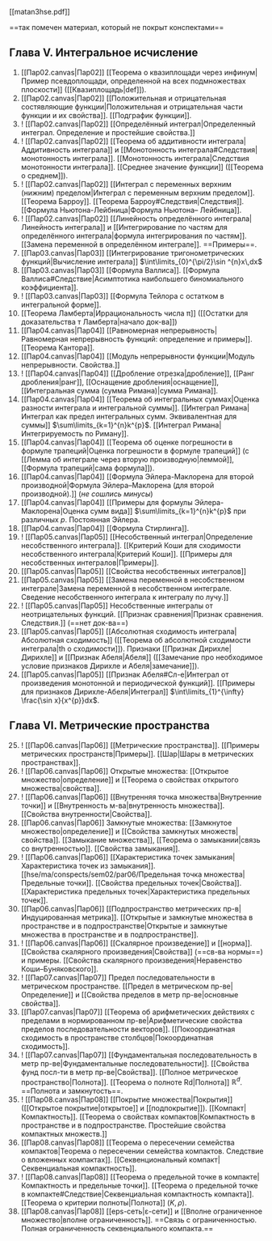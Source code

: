 [[matan3hse.pdf]]

==так помечен материал, который не покрыт конспектами==
## Глава V. Интегральное исчисление

1. [[Пар02.canvas|Пар02]] [[Теорема о квазиплощади через инфинум|Пример псевдоплощади, определенной на всех подмножествах плоскости]] ([[Квазиплощадь|def]]).
2. [[Пар02.canvas|Пар02]] [[Положительная и отрицательная состявляющие функции|Положительная и отрицательная части функции и их свойства]]. [[Подграфик функции]].
3. ! [[Пар02.canvas|Пар02]] [[Определённый интеграл|Определенный интеграл. Определение и простейшие свойства.]]
4. ! [[Пар02.canvas|Пар02]] [[Теорема об аддитивности интеграла|Аддитивность интеграла]] и [[Монотонность интеграла#Следствия|монотонность интеграла]]. [[Монотонность интеграла|Следствия монотонности интеграла]]. [[Среднее значение функции]] ([[Теорема о среднем]]).
5. ! [[Пар02.canvas|Пар02]] [[Интеграл с переменных верхним (нижним) пределом|Интеграл с переменным верхним пределом]]. [[Теорема Барроу]]. [[Теорема Барроу#Следствия|Следствия]]. [[Формула Ньютона-Лейбница|Формула Ньютона– Лейбница]].
6. ! [[Пар02.canvas|Пар02]] [[Линейность определённого интеграла|Линейность интеграла]] и [[Интегрирование по частям для определённого интеграла|формула интегрирования по частям]]. [[Замена переменной в определённом интеграле]]. ==Примеры==.
7. [[Пар03.canvas|Пар03]] [[Интегрирование тригонометрических функций|Вычисление интеграла]] $\int\limits_{0}^{\pi/2}\sin ^{n}x\,dx$
8. [[Пар03.canvas|Пар03]] [[Формула Валлиса]]. [[Формула Валлиса#Следствие|Асимптотика наибольшего биномиального коэффициента]].
9. ! [[Пар03.canvas|Пар03]] [[Формула Тейлора с остатком в интегральной форме]].
10. [[Теорема Ламберта|Иррациональность числа π]] ([[Остатки для доказательства т Ламберта|начало док-ва]])
11. [[Пар04.canvas|Пар04]] [[Равномерная непрерывность|Равномерная непрерывность функций: определение и примеры]]. [[Теорема Кантора]].
12. [[Пар04.canvas|Пар04]] [[Модуль непрерывности функции|Модуль непрерывности. Свойства.]]
13. ! [[Пар04.canvas|Пар04]] [[Дробление отрезка|дробление]], [[Ранг дробления|ранг]], [[Оснащение дробления|оснащение]], [[Интегральная сумма (сумма Римана)|сумма Римана]].
14. [[Пар04.canvas|Пар04]] [[Теорема об интегральных суммах|Оценка разности интеграла и интегральной суммы]]. [[Интеграл Римана|Интеграл как предел интегральных сумм. Эквивалентная для суммы]] $\sum\limits_{k=1}^{n}k^{p}$. [[Интеграл Римана|Интегрируемость по Риману]].
15. [[Пар04.canvas|Пар04]] [[Теорема об оценке погрешности в формуле трапеций|Оценка погрешности в формуле трапеций]] (с [[Лемма об интеграле через вторую производную|леммой]], [[Формула трапеций|сама формула]]).
16. [[Пар04.canvas|Пар04]] [[Формула Эйлера-Маклорена для второй производной|Формула Эйлера–Маклорена (для второй производной).]] (*не сошлись минусы*)
17. [[Пар04.canvas|Пар04]] [[Примеры для формулы Эйлера-Маклорена|Оценка сумм вида]] $\sum\limits_{k=1}^{n}k^{p}$ при различных $p$. Постоянная Эйлера.
18. [[Пар04.canvas|Пар04]] [[Формула Стирлинга]].
19. ! [[Пар05.canvas|Пар05]] [[Несобственный интеграл|Определение несобственного интеграла]]. [[Критерий Коши для сходимости несобственного интеграла|Критерий Коши]]. [[Примеры для несобственных интегралов|Примеры]].
20. [[Пар05.canvas|Пар05]] [[Свойства несобственных интегралов]]
21. [[Пар05.canvas|Пар05]] [[Замена переменной в несобственном интеграле|Замена переменной в несобственном интеграле. Сведение несобственного интеграла к интегралу по лучу.]]
22. ! [[Пар05.canvas|Пар05]] Несобственные интегралы от неотрицательных функций. [[Признак сравнения|Признак сравнения. Следствия.]] (==нет док-ва==)
23. [[Пар05.canvas|Пар05]] [[Абсолютная сходимость интеграла|Абсолютная сходимость]] ([[Теорема об абсолютной сходимости интеграла|th о сходимости]]). Признаки [[Признак Дирихле|Дирихле]] и [[Признак Абеля|Абеля]] ([[Замечание про необходимое условие признаков Дирихле и Абеля|замечание]]).
24. [[Пар05.canvas|Пар05]] [[Признак Абеля#Сл-е|Интеграл от произведения монотонной и периодической функций]]. [[Примеры для признаков Дирихле-Абеля|Интеграл]] $\int\limits_{1}^{\infty} \frac{\sin x}{x^{p}}dx$.
## Глава VI. Метрические пространства

25. ! [[Пар06.canvas|Пар06]] [[Метрические пространства]]. [[Примеры метрических пространств|Примеры]]. [[Шар|Шары в метрических пространствах]].
26. ! [[Пар06.canvas|Пар06]] Открытые множества: [[Открытое множество|определение]] и [[Теорема о свойствах открытого множества|свойства]].
27. ! [[Пар06.canvas|Пар06]] [[Внутренняя точка множества|Внутренние точки]] и [[Внутренность м-ва|внутренность множества]]. [[Свойства внутренности|Свойства]].
28. [[Пар06.canvas|Пар06]] Замкнутые множества: [[Замкнутое множество|определение]] и [[Свойства замкнутых множеств|свойства]]. [[Замыкание множества]], [[Теорема о замыкании|связь со внутренностью]]. [[Свойства замыкания]].
29. ! [[Пар06.canvas|Пар06]] [[Характеристика точек замыкания|Характеристика точек из замыкания]]. [[hse/ma/conspects/sem02/par06/Предельная точка множества|Предельные точки]]. [[Свойства предельных точек|Свойства]]. [[Характеристика предельных точек|Характеристика предельных точек]].
30. [[Пар06.canvas|Пар06]] [[Подпространство метрических пр-в|Индуцированная метрика]]. [[Открытые и замкнутые множества в пространстве и в подпространстве|Открытые и замкнутые множества в пространстве и в подпространстве]].
31. ! [[Пар06.canvas|Пар06]] [[Скалярное произведение]] и [[норма]]. [[Свойства скалярного произведения|Свойства]] (==св-ва нормы==) и примеры. [[Свойства скалярного произведения|Неравенство Коши–Буняковского]].
32. ! [[Пар07.canvas|Пар07]] Предел последовательности в метрическом пространстве. [[Предел в метрическом пр-ве|Определение]] и [[Свойства пределов в метр пр-ве|основные свойства]].
33. [[Пар07.canvas|Пар07]] [[Теорема об арифметических действиях с пределами в нормированном пр-ве|Арифметические свойства пределов последовательности векторов]]. [[Покоординатная сходимость в пространстве столбцов|Покоординатная сходимость]]. 
34. ! [[Пар07.canvas|Пар07]] [[Фундаментальная последовательность в метр пр-ве|Фундаментальные последовательности]]. [[Свойства фунд посл-ти в метр пр-ве|Свойства]]. [[Полное метрическое пространство|Полнота]]. [[Теорема о полноте Rd|Полнота]] $\mathbb{R}^{d}$. ==Полнота и замкнутость==.
35. ! [[Пар08.canvas|Пар08]] [[Покрытие множества|Покрытия]] ([[Открытое покрытие|открытое]] и [[подпокрытие]]). [[Компакт|Компактность]]. [[Теорема о свойствах компактов|Компактность в пространстве и в подпространстве. Простейшие свойства компактных множеств.]]
36. [[Пар08.canvas|Пар08]] [[Теорема о пересечении семейства компактов|Теорема о пересечении семейства компактов. Следствие о вложенных компактах]]. [[Секвенциональный компакт|Секвенциальная компактность]].
37. ! [[Пар08.canvas|Пар08]] [[Теорема о предельной точке в компакте|Компактность и предельные точки]]. [[Теорема о предельной точке в компакте#Следствие|Секвенциальная компактность компакта]]. [[Теорема о критерии полноты|Полнота]] $(K, \rho)$.
38. [[Пар08.canvas|Пар08]] [[eps-сеть|ε-сети]] и [[Вполне ограниченное множество|вполне ограниченность]]. ==Связь с ограниченностью. Полная ограниченность секвенциального компакта.==